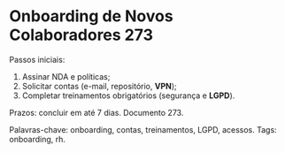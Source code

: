 # Onboarding de Novos Colaboradores 273

Passos iniciais:
1. Assinar NDA e políticas;
2. Solicitar contas (e-mail, repositório, **VPN**);
3. Completar treinamentos obrigatórios (segurança e **LGPD**).

Prazos: concluir em até 7 dias. Documento 273.

Palavras-chave: onboarding, contas, treinamentos, LGPD, acessos.
Tags: onboarding, rh.
